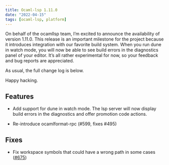```yaml
---
title: Ocaml-lsp 1.11.0
date: "2022-04-15"
tags: [ocaml-lsp, platform]
---
```


On behalf of the ocamllsp team, I’m excited to announce the availability of version 1.11.0. This release is an important milestone for the project because it introduces integration with our favorite build system. When you run dune in watch mode, you will now be able to see build errors in the diagnostics panel of your editor. It’s all rather experimental for now, so your feedback and bug reports are appreciated.

As usual, the full change log is below.

Happy hacking.

## Features

- Add support for dune in watch mode. The lsp server will now display build
  errors in the diagnostics and offer promotion code actions.

- Re-introduce ocamlformat-rpc (#599, fixes #495)

## Fixes

- Fix workspace symbols that could have a wrong path in some cases
  ([#675](https://github.com/ocaml/ocaml-lsp/pull/671))
